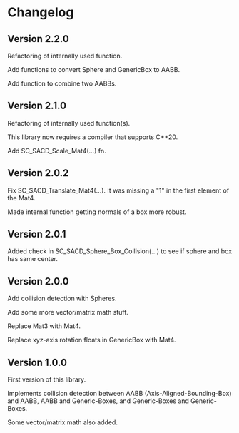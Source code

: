 # Changelog

## Version 2.2.0

Refactoring of internally used function.

Add functions to convert Sphere and GenericBox to AABB.

Add function to combine two AABBs.

## Version 2.1.0

Refactoring of internally used function(s).

This library now requires a compiler that supports C++20.

Add SC_SACD_Scale_Mat4(...) fn.

## Version 2.0.2

Fix SC_SACD_Translate_Mat4(...). It was missing a "1" in the first element of
the Mat4.

Made internal function getting normals of a box more robust.

## Version 2.0.1

Added check in SC_SACD_Sphere_Box_Collision(...) to see if sphere and box has
same center.

## Version 2.0.0

Add collision detection with Spheres.

Add some more vector/matrix math stuff.

Replace Mat3 with Mat4.

Replace xyz-axis rotation floats in GenericBox with Mat4.

## Version 1.0.0

First version of this library.

Implements collision detection between AABB (Axis-Aligned-Bounding-Box) and
AABB, AABB and Generic-Boxes, and Generic-Boxes and Generic-Boxes.

Some vector/matrix math also added.
